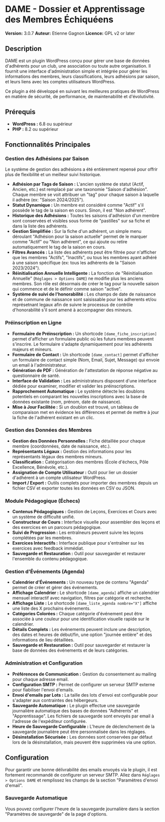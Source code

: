 # DAME - Dossier et Apprentissage des Membres Échiquéens

**Version:** 3.0.7
**Auteur:** Etienne Gagnon
**Licence:** GPL v2 or later

## Description

DAME est un plugin WordPress conçu pour gérer une base de données d'adhérents pour un club, une association ou toute autre organisation. Il fournit une interface d'administration simple et intégrée pour gérer les informations des membres, leurs classifications, leurs adhésions par saison, et leurs liens avec les comptes utilisateurs WordPress.

Ce plugin a été développé en suivant les meilleures pratiques de WordPress en matière de sécurité, de performance, de maintenabilité et d'évolutivité.

## Prérequis

*   **WordPress :** 6.8 ou supérieur
*   **PHP :** 8.2 ou supérieur

## Fonctionnalités Principales

### Gestion des Adhésions par Saison

Le système de gestion des adhésions a été entièrement repensé pour offrir plus de flexibilité et un meilleur suivi historique.

*   **Adhésion par Tags de Saison :** L'ancien système de statut (Actif, Ancien, etc.) est remplacé par une taxonomie "Saison d'adhésion". Chaque membre se voit attribuer un "tag" pour chaque saison à laquelle il adhère (ex: "Saison 2024/2025").
*   **Statut Dynamique :** Un membre est considéré comme "Actif" s'il possède le tag de la saison en cours. Sinon, il est "Non adhérent".
*   **Historique des Adhésions :** Toutes les saisons d'adhésion d'un membre sont conservées et visibles sous forme de "pastilles" sur sa fiche et dans la liste des adhérents.
*   **Gestion Simplifiée :** Sur la fiche d'un adhérent, un simple menu déroulant "Adhésion pour la saison actuelle" permet de le marquer comme "Actif" ou "Non adhérent", ce qui ajoute ou retire automatiquement le tag de la saison en cours.
*   **Filtres Avancés :** La liste des adhérents peut être filtrée pour n'afficher que les membres "Actifs", "Inactifs", ou tous les membres ayant adhéré à une saison spécifique (ex: tous les adhérents de la "Saison 2023/2024").
*   **Réinitialisation Annuelle Intelligente :** La fonction de "Réinitialisation Annuelle" (`Réglages > Options DAME`) ne modifie plus les anciens membres. Son rôle est désormais de créer le tag pour la nouvelle saison qui commence et de le définir comme saison "active".
*   **Système de suivi de l'honorabilité :** Les champs de date de naissance et de commune de naissance sont saisissable pour les adherents et/ou représetnant legaux afin de suivre le processus de contrôle d'honorabilité s'il sont amené à accompagner des mineurs.

### Préinscription en Ligne

*   **Formulaire de Préinscription :** Un shortcode `[dame_fiche_inscription]` permet d'afficher un formulaire public où les futurs membres peuvent s'inscrire. Le formulaire s'adapte dynamiquement pour les adhérents majeurs et mineurs.
*   **Formulaire de Contact :** Un shortcode `[dame_contact]` permet d'afficher un formulaire de contact simple (Nom, Email, Sujet, Message) qui envoie un email à l'administrateur.
*   **Génération de PDF :** Génération de l'attestation de réponse négative au questionnaire de santé.
*   **Interface de Validation :** Les administrateurs disposent d'une interface dédiée pour examiner, modifier et valider les préinscriptions.
*   **Rapprochement Automatique :** Le système détecte les doublons potentiels en comparant les nouvelles inscriptions avec la base de données existante (nom, prénom, date de naissance).
*   **Mise à Jour Facilitée :** Si un doublon est trouvé, un tableau de comparaison met en évidence les différences et permet de mettre à jour la fiche de l'adhérent existant en un clic.

### Gestion des Données des Membres

*   **Gestion des Données Personnelles :** Fiche détaillée pour chaque membre (coordonnées, date de naissance, etc.).
*   **Représentants Légaux :** Gestion des informations pour les représentants légaux des membres mineurs.
*   **Classification :** Catégorisation des membres (École d'échecs, Pôle Excellence, Bénévole, etc.).
*   **Assignation de Compte Utilisateur :** Outil pour lier un dossier d'adhérent à un compte utilisateur WordPress.
*   **Import / Export :** Outils complets pour importer des membres depuis un fichier CSV et exporter toutes les données en CSV ou JSON.

### Module Pédagogique (Échecs)

*   **Contenus Pédagogiques :** Gestion de Leçons, Exercices et Cours avec un système de difficulté unifié.
*   **Constructeur de Cours :** Interface visuelle pour assembler des leçons et des exercices en un parcours pédagogique.
*   **Suivi de Progression :** Les entraîneurs peuvent suivre les leçons complétées par les membres.
*   **Exercices Interactifs :** Interface publique pour s'entraîner sur les exercices avec feedback immédiat.
*   **Sauvegarde et Restauration :** Outil pour sauvegarder et restaurer l'ensemble du contenu pédagogique.

### Gestion d'Événements (Agenda)

*   **Calendrier d'Événements :** Un nouveau type de contenu "Agenda" permet de créer et gérer des événements.
*   **Affichage Calendrier :** Le shortcode `[dame_agenda]` affiche un calendrier mensuel interactif avec navigation, filtres par catégorie et recherche.
*   **Affichage Liste :** Le shortcode `[dame_liste_agenda nombre="X"]` affiche une liste des X prochains événements.
*   **Catégories Colorées :** Chaque catégorie d'événement peut être associée à une couleur pour une identification visuelle rapide sur le calendrier.
*   **Détails Complets :** Les événements peuvent inclure une description, des dates et heures de début/fin, une option "journée entière" et des informations de lieu détaillées.
*   **Sauvegarde et Restauration :** Outil pour sauvegarder et restaurer la base de données des événements et de leurs catégories.

### Administration et Configuration

*   **Préférences de Communication :** Gestion du consentement au mailing pour chaque adresse email.
*   **Configuration SMTP :** Permet de configurer un serveur SMTP externe pour fiabiliser l'envoi d'emails.
*   **Envoi d'emails par Lots :** La taille des lots d'envoi est configurable pour s'adapter aux contraintes des hébergeurs.
*   **Sauvegarde Automatique :** Le plugin effectue une sauvegarde journalière automatique des bases de données "Adhérents" et "Apprentissage". Les fichiers de sauvegarde sont envoyés par email à l'adresse de l'expéditeur configurée.
*   **Heure de Sauvegarde Configurable :** L'heure de déclenchement de la sauvegarde journalière peut être personnalisée dans les réglages.
*   **Désinstallation Sécurisée :** Les données sont conservées par défaut lors de la désinstallation, mais peuvent être supprimées via une option.

## Configuration

Pour garantir une bonne délivrabilité des emails envoyés via le plugin, il est fortement recommandé de configurer un serveur SMTP. Allez dans `Réglages > Options DAME` et remplissez les champs de la section "Paramètres d'envoi d'email".

### Sauvegarde Automatique

Vous pouvez configurer l'heure de la sauvegarde journalière dans la section "Paramètres de sauvegarde" de la page d'options.
